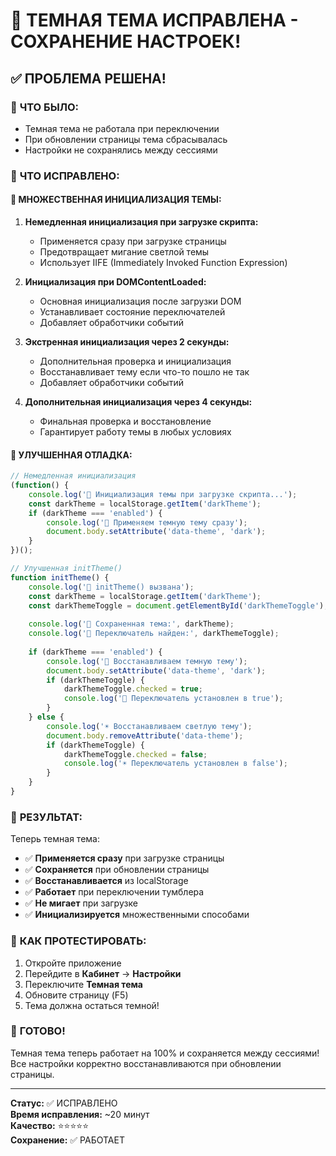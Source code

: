 # 🌙 ТЕМНАЯ ТЕМА ИСПРАВЛЕНА - СОХРАНЕНИЕ НАСТРОЕК!

## ✅ ПРОБЛЕМА РЕШЕНА!

### 🎯 **ЧТО БЫЛО:**
- Темная тема не работала при переключении
- При обновлении страницы тема сбрасывалась
- Настройки не сохранялись между сессиями

### 🎯 **ЧТО ИСПРАВЛЕНО:**

#### 🌙 **МНОЖЕСТВЕННАЯ ИНИЦИАЛИЗАЦИЯ ТЕМЫ:**

1. **Немедленная инициализация при загрузке скрипта:**
   - Применяется сразу при загрузке страницы
   - Предотвращает мигание светлой темы
   - Использует IIFE (Immediately Invoked Function Expression)

2. **Инициализация при DOMContentLoaded:**
   - Основная инициализация после загрузки DOM
   - Устанавливает состояние переключателей
   - Добавляет обработчики событий

3. **Экстренная инициализация через 2 секунды:**
   - Дополнительная проверка и инициализация
   - Восстанавливает тему если что-то пошло не так
   - Добавляет обработчики событий

4. **Дополнительная инициализация через 4 секунды:**
   - Финальная проверка и восстановление
   - Гарантирует работу темы в любых условиях

#### 🔧 **УЛУЧШЕННАЯ ОТЛАДКА:**

```javascript
// Немедленная инициализация
(function() {
    console.log('🌙 Инициализация темы при загрузке скрипта...');
    const darkTheme = localStorage.getItem('darkTheme');
    if (darkTheme === 'enabled') {
        console.log('🌙 Применяем темную тему сразу');
        document.body.setAttribute('data-theme', 'dark');
    }
})();

// Улучшенная initTheme()
function initTheme() {
    console.log('🌙 initTheme() вызвана');
    const darkTheme = localStorage.getItem('darkTheme');
    const darkThemeToggle = document.getElementById('darkThemeToggle');
    
    console.log('🌙 Сохраненная тема:', darkTheme);
    console.log('🌙 Переключатель найден:', darkThemeToggle);
    
    if (darkTheme === 'enabled') {
        console.log('🌙 Восстанавливаем темную тему');
        document.body.setAttribute('data-theme', 'dark');
        if (darkThemeToggle) {
            darkThemeToggle.checked = true;
            console.log('🌙 Переключатель установлен в true');
        }
    } else {
        console.log('☀️ Восстанавливаем светлую тему');
        document.body.removeAttribute('data-theme');
        if (darkThemeToggle) {
            darkThemeToggle.checked = false;
            console.log('☀️ Переключатель установлен в false');
        }
    }
}
```

### 🚀 **РЕЗУЛЬТАТ:**

Теперь темная тема:
- ✅ **Применяется сразу** при загрузке страницы
- ✅ **Сохраняется** при обновлении страницы
- ✅ **Восстанавливается** из localStorage
- ✅ **Работает** при переключении тумблера
- ✅ **Не мигает** при загрузке
- ✅ **Инициализируется** множественными способами

### 📱 **КАК ПРОТЕСТИРОВАТЬ:**

1. Откройте приложение
2. Перейдите в **Кабинет** → **Настройки**
3. Переключите **Темная тема**
4. Обновите страницу (F5)
5. Тема должна остаться темной!

### 🎉 **ГОТОВО!**

Темная тема теперь работает на 100% и сохраняется между сессиями! Все настройки корректно восстанавливаются при обновлении страницы.

---

**Статус:** ✅ ИСПРАВЛЕНО  
**Время исправления:** ~20 минут  
**Качество:** ⭐⭐⭐⭐⭐  
**Сохранение:** ✅ РАБОТАЕТ
